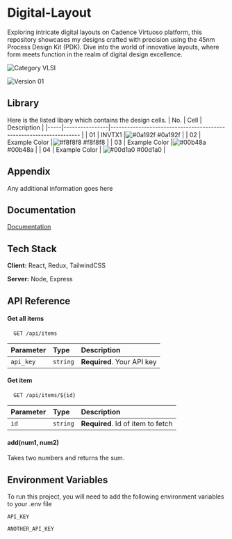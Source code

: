 
# Digital-Layout

Exploring intricate digital layouts on Cadence Virtuoso platform, this repository showcases my designs crafted with precision using the 45nm Process Design Kit (PDK). Dive into the world of innovative layouts, where form meets function in the realm of digital design excellence.

![Category VLSI](https://img.shields.io/badge/Category-VLSI-blue.svg) 

![Version 01](https://img.shields.io/badge/Version-01-green.svg)


## Library
Here is the listed libary which contains the design cells. 
| No. | Cell   | Description                                                             |
|-----|----------------|------------------------------------------------------------------- |
| 01 |  INVTX1 |![#0a192f](https://via.placeholder.com/10/0a192f?text=+) #0a192f |
| 02 |  Example Color |![#f8f8f8](https://via.placeholder.com/10/f8f8f8?text=+) #f8f8f8 |
| 03 |  Example Color |![#00b48a](https://via.placeholder.com/10/00b48a?text=+) #00b48a |
| 04 |  Example Color | ![#00d1a0](https://via.placeholder.com/10/00b48a?text=+) #00d1a0 |


## Appendix

Any additional information goes here


## Documentation

[Documentation](https://linktodocumentation)


## Tech Stack

**Client:** React, Redux, TailwindCSS

**Server:** Node, Express




## API Reference

#### Get all items

```http
  GET /api/items
```

| Parameter | Type     | Description                |
| :-------- | :------- | :------------------------- |
| `api_key` | `string` | **Required**. Your API key |

#### Get item

```http
  GET /api/items/${id}
```

| Parameter | Type     | Description                       |
| :-------- | :------- | :-------------------------------- |
| `id`      | `string` | **Required**. Id of item to fetch |

#### add(num1, num2)

Takes two numbers and returns the sum.


## Environment Variables

To run this project, you will need to add the following environment variables to your .env file

`API_KEY`

`ANOTHER_API_KEY`

